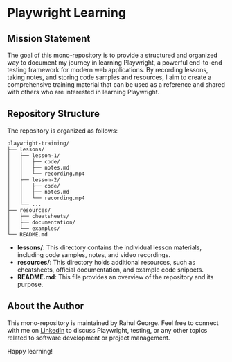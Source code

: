 # Playwright Learning

## Mission Statement

The goal of this mono-repository is to provide a structured and organized way to document my journey in learning Playwright, a powerful end-to-end testing framework for modern web applications. By recording lessons, taking notes, and storing code samples and resources, I aim to create a comprehensive training material that can be used as a reference and shared with others who are interested in learning Playwright.

## Repository Structure

The repository is organized as follows:

    playwright-training/
    ├── lessons/
    │   ├── lesson-1/
    │   │   ├── code/
    │   │   ├── notes.md
    │   │   └── recording.mp4
    │   ├── lesson-2/
    │   │   ├── code/
    │   │   ├── notes.md
    │   │   └── recording.mp4
    │   └── ...
    ├── resources/
    │   ├── cheatsheets/
    │   ├── documentation/
    │   └── examples/
    └── README.md

- **lessons/**: This directory contains the individual lesson materials, including code samples, notes, and video recordings.
- **resources/**: This directory holds additional resources, such as cheatsheets, official documentation, and example code snippets.
- **README.md**: This file provides an overview of the repository and its purpose.

## About the Author

This mono-repository is maintained by Rahul George. Feel free to connect with me on [LinkedIn](https://www.linkedin.com/in/rahultgeorge05/) to discuss Playwright, testing, or any other topics related to software development or project management. 

Happy learning!

